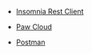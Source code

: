 - [Insomnia Rest Client](https://insomnia.rest/)

- [Paw Cloud](https://paw.cloud/)

- [Postman](https://www.getpostman.com/)
